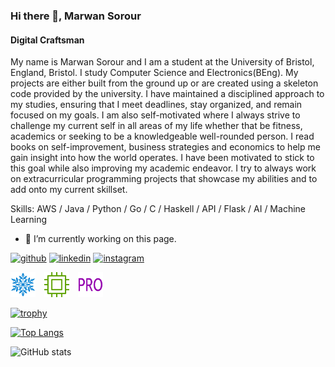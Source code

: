 ### Hi there 👋, Marwan Sorour
#### Digital Craftsman
My name is Marwan Sorour and I am a student at the University of Bristol, England, Bristol. I study Computer Science and Electronics(BEng). My projects are either built from the ground up or are created using a skeleton code provided by the university. I have maintained a disciplined approach to my studies, ensuring that I meet deadlines, stay organized, and remain focused on my goals. I am also self-motivated where I always strive to challenge my current self in all areas of my life whether that be fitness, academics or seeking to be a knowledgeable well-rounded person. I read books on self-improvement, business strategies and economics to help me gain insight into how the world operates. I have been motivated to stick to this goal while also improving my academic endeavor. I try to always work on extracurricular programming projects that showcase my abilities and to add onto my current skillset.

Skills: AWS / Java / Python / Go / C / Haskell / API / Flask / AI / Machine Learning

- 🔭 I’m currently working on this page. 


[<img src='https://cdn.jsdelivr.net/npm/simple-icons@3.0.1/icons/github.svg' alt='github' height='40'>](https://github.com/MarwanSorour0821)  [<img src='https://cdn.jsdelivr.net/npm/simple-icons@3.0.1/icons/linkedin.svg' alt='linkedin' height='40'>](https://www.linkedin.com/in/www.linkedin.com/in/marwan-sorour-537607215/)  [<img src='https://cdn.jsdelivr.net/npm/simple-icons@3.0.1/icons/instagram.svg' alt='instagram' height='40'>](https://www.instagram.com/marwan_sorour821/)  

<a href='https://archiveprogram.github.com/'><img src='https://raw.githubusercontent.com/acervenky/animated-github-badges/master/assets/acbadge.gif' width='40' height='40'></a> <a href='https://docs.github.com/en/developers'><img src='https://raw.githubusercontent.com/acervenky/animated-github-badges/master/assets/devbadge.gif' width='40' height='40'></a> <a href='https://github.com/pricing'><img src='https://raw.githubusercontent.com/acervenky/animated-github-badges/master/assets/pro.gif' width='40' height='40'></a> 

[![trophy](https://github-profile-trophy.vercel.app/?username=MarwanSorour0821)](https://github.com/ryo-ma/github-profile-trophy)

[![Top Langs](https://github-readme-stats.vercel.app/api/top-langs/?username=MarwanSorour0821)](https://github.com/anuraghazra/github-readme-stats)

![GitHub stats](https://github-readme-stats.vercel.app/api?username=MarwanSorour0821&show_icons=true)  

